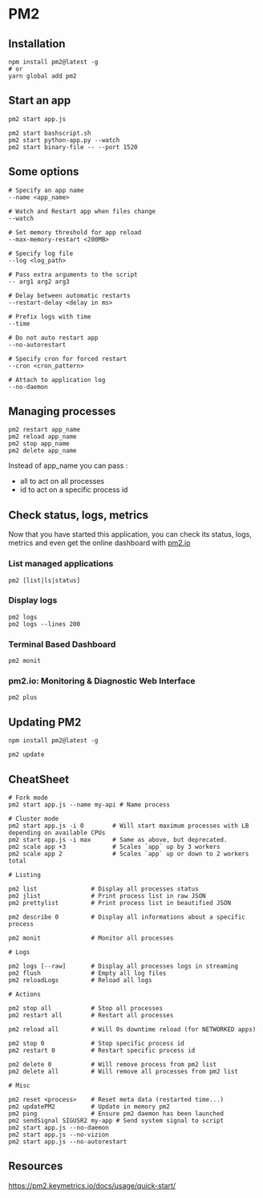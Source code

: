 # PM2

## Installation

```
npm install pm2@latest -g
# or
yarn global add pm2
```

## Start an app

```
pm2 start app.js

pm2 start bashscript.sh
pm2 start python-app.py --watch
pm2 start binary-file -- --port 1520
```

## Some options

```
# Specify an app name
--name <app_name>

# Watch and Restart app when files change
--watch

# Set memory threshold for app reload
--max-memory-restart <200MB>

# Specify log file
--log <log_path>

# Pass extra arguments to the script
-- arg1 arg2 arg3

# Delay between automatic restarts
--restart-delay <delay in ms>

# Prefix logs with time
--time

# Do not auto restart app
--no-autorestart

# Specify cron for forced restart
--cron <cron_pattern>

# Attach to application log
--no-daemon
```

## Managing processes

```
pm2 restart app_name
pm2 reload app_name
pm2 stop app_name
pm2 delete app_name
```

Instead of app_name you can pass :

- all to act on all processes
- id to act on a specific process id

## Check status, logs, metrics

Now that you have started this application, you can check its status, logs, metrics and even get the online dashboard with [pm2.io](https://pm2.io/)

### List managed applications

```
pm2 [list|ls|status]
```

### Display logs

```
pm2 logs
pm2 logs --lines 200
```

### Terminal Based Dashboard

```
pm2 monit
```

### pm2.io: Monitoring & Diagnostic Web Interface

```
pm2 plus
```

## Updating PM2

```
npm install pm2@latest -g

pm2 update
```

## CheatSheet

```
# Fork mode
pm2 start app.js --name my-api # Name process

# Cluster mode
pm2 start app.js -i 0        # Will start maximum processes with LB depending on available CPUs
pm2 start app.js -i max      # Same as above, but deprecated.
pm2 scale app +3             # Scales `app` up by 3 workers
pm2 scale app 2              # Scales `app` up or down to 2 workers total

# Listing

pm2 list               # Display all processes status
pm2 jlist              # Print process list in raw JSON
pm2 prettylist         # Print process list in beautified JSON

pm2 describe 0         # Display all informations about a specific process

pm2 monit              # Monitor all processes

# Logs

pm2 logs [--raw]       # Display all processes logs in streaming
pm2 flush              # Empty all log files
pm2 reloadLogs         # Reload all logs

# Actions

pm2 stop all           # Stop all processes
pm2 restart all        # Restart all processes

pm2 reload all         # Will 0s downtime reload (for NETWORKED apps)

pm2 stop 0             # Stop specific process id
pm2 restart 0          # Restart specific process id

pm2 delete 0           # Will remove process from pm2 list
pm2 delete all         # Will remove all processes from pm2 list

# Misc

pm2 reset <process>    # Reset meta data (restarted time...)
pm2 updatePM2          # Update in memory pm2
pm2 ping               # Ensure pm2 daemon has been launched
pm2 sendSignal SIGUSR2 my-app # Send system signal to script
pm2 start app.js --no-daemon
pm2 start app.js --no-vizion
pm2 start app.js --no-autorestart
```

## Resources

https://pm2.keymetrics.io/docs/usage/quick-start/